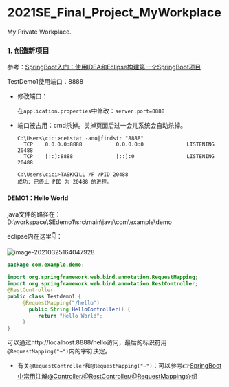 # 2021SE_Final_Project_MyWorkplace
My Private Workplace.

### 1. 创造新项目

参考：[SpringBoot入门：使用IDEA和Eclipse构建第一个SpringBoot项目](https://blog.csdn.net/qq_41153943/article/details/102470669)

TestDemo1使用端口：8888

- 修改端口：

  ​	在`application.properties`中修改：`server.port=8888`

- 端口被占用：cmd杀掉。关掉页面后过一会儿系统会自动杀掉。

  ```shell
  C:\Users\cici>netstat -ano|findstr "8888"
    TCP    0.0.0.0:8888           0.0.0.0:0              LISTENING       20488
    TCP    [::]:8888              [::]:0                 LISTENING       20488
  
  C:\Users\cici>TASKKILL /F /PID 20488
  成功: 已终止 PID 为 20488 的进程。
  ```

#### DEMO1：Hello World

java文件的路径在：D:\workspace\SEdemo1\src\main\java\com\example\demo

eclipse内在这里👇：

![image-20210325164047928](https://github.com/sAnsOxygEN/2021SE_Final_Project_MyWorkplace/blob/main/img/image-20210325164047928.png)

```java
package com.example.demo;

import org.springframework.web.bind.annotation.RequestMapping;
import org.springframework.web.bind.annotation.RestController;
@RestController
public class Testdemo1 {
	 @RequestMapping("/hello")
	   public String HelloController() {
	      return "Hello World";
	 }
}
```

可以通过http://localhost:8888/hello访问，最后的标识符用`@RequestMapping("~")`内的字符决定。

- 有关``@RequestController``和`@RequestMapping("~")`：可以参考👉[SpringBoot 中常用注解@Controller/@RestController/@RequestMapping介绍](https://blog.csdn.net/u010412719/article/details/69710480)
